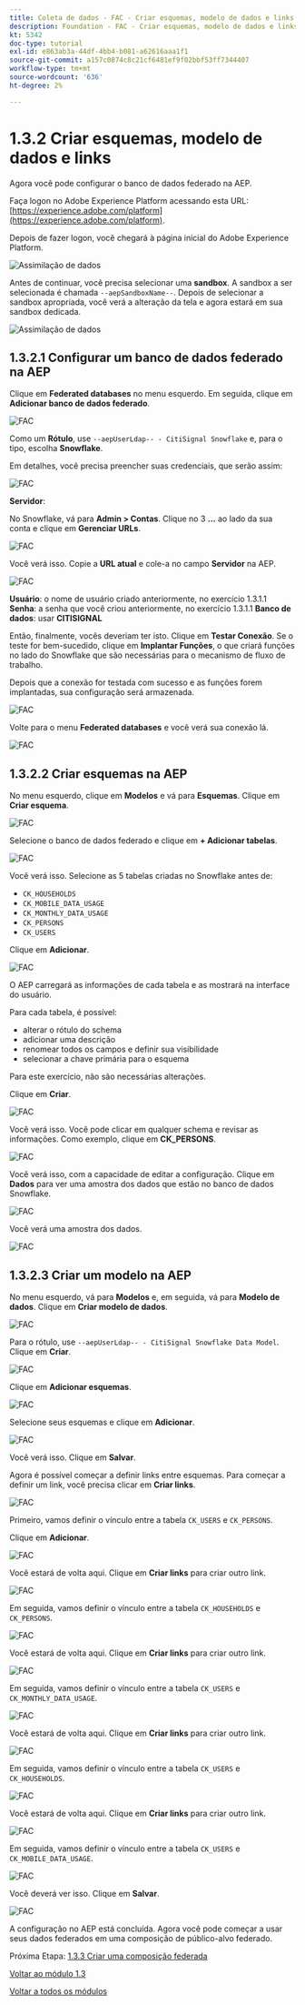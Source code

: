 ```yaml
---
title: Coleta de dados - FAC - Criar esquemas, modelo de dados e links
description: Foundation - FAC - Criar esquemas, modelo de dados e links
kt: 5342
doc-type: tutorial
exl-id: e863ab3a-44df-4bb4-b081-a62616aaa1f1
source-git-commit: a157c0874c8c21cf6481ef9f02bbf53ff7344407
workflow-type: tm+mt
source-wordcount: '636'
ht-degree: 2%

---
```


# 1.3.2 Criar esquemas, modelo de dados e links

Agora você pode configurar o banco de dados federado na AEP.

Faça logon no Adobe Experience Platform acessando esta URL: [https://experience.adobe.com/platform](https://experience.adobe.com/platform).

Depois de fazer logon, você chegará à página inicial do Adobe Experience Platform.

![Assimilação de dados](./../module1.2/images/home.png)

Antes de continuar, você precisa selecionar uma **sandbox**. A sandbox a ser selecionada é chamada ``--aepSandboxName--``. Depois de selecionar a sandbox apropriada, você verá a alteração da tela e agora estará em sua sandbox dedicada.

![Assimilação de dados](./../module1.2/images/sb1.png)

## 1.3.2.1 Configurar um banco de dados federado na AEP

Clique em **Federated databases** no menu esquerdo. Em seguida, clique em **Adicionar banco de dados federado**.

![FAC](./images/fdb1.png)

Como um **Rótulo**, use `--aepUserLdap-- - CitiSignal Snowflake` e, para o tipo, escolha **Snowflake**.

Em detalhes, você precisa preencher suas credenciais, que serão assim:

![FAC](./images/fdb2.png)

**Servidor**:

No Snowflake, vá para **Admin > Contas**. Clique no 3 **...** ao lado da sua conta e clique em **Gerenciar URLs**.

![FAC](./images/fdburl1.png)

Você verá isso. Copie a **URL atual** e cole-a no campo **Servidor** na AEP.

![FAC](./images/fdburl2.png)

**Usuário**: o nome de usuário criado anteriormente, no exercício 1.3.1.1
**Senha**: a senha que você criou anteriormente, no exercício 1.3.1.1
**Banco de dados**: usar **CITISIGNAL**

Então, finalmente, vocês deveriam ter isto. Clique em **Testar Conexão**. Se o teste for bem-sucedido, clique em **Implantar Funções**, o que criará funções no lado do Snowflake que são necessárias para o mecanismo de fluxo de trabalho.

Depois que a conexão for testada com sucesso e as funções forem implantadas, sua configuração será armazenada.

![FAC](./images/fdb3.png)

Volte para o menu **Federated databases** e você verá sua conexão lá.

![FAC](./images/fdb4.png)

## 1.3.2.2 Criar esquemas na AEP

No menu esquerdo, clique em **Modelos** e vá para **Esquemas**. Clique em **Criar esquema**.

![FAC](./images/fdb5.png)

Selecione o banco de dados federado e clique em **+ Adicionar tabelas**.

![FAC](./images/fdb6.png)

Você verá isso. Selecione as 5 tabelas criadas no Snowflake antes de:

- `CK_HOUSEHOLDS`
- `CK_MOBILE_DATA_USAGE`
- `CK_MONTHLY_DATA_USAGE`
- `CK_PERSONS`
- `CK_USERS`

Clique em **Adicionar**.

![FAC](./images/fdb7.png)

O AEP carregará as informações de cada tabela e as mostrará na interface do usuário.

Para cada tabela, é possível:

- alterar o rótulo do schema
- adicionar uma descrição
- renomear todos os campos e definir sua visibilidade
- selecionar a chave primária para o esquema

Para este exercício, não são necessárias alterações.

Clique em **Criar**.

![FAC](./images/fdb8.png)

Você verá isso. Você pode clicar em qualquer schema e revisar as informações. Como exemplo, clique em **CK_PERSONS**.

![FAC](./images/fdb9.png)

Você verá isso, com a capacidade de editar a configuração. Clique em **Dados** para ver uma amostra dos dados que estão no banco de dados Snowflake.

![FAC](./images/fdb10.png)

Você verá uma amostra dos dados.

![FAC](./images/fdb11.png)

## 1.3.2.3 Criar um modelo na AEP

No menu esquerdo, vá para **Modelos** e, em seguida, vá para **Modelo de dados**. Clique em **Criar modelo de dados**.

![FAC](./images/fdb12.png)

Para o rótulo, use `--aepUserLdap-- - CitiSignal Snowflake Data Model`. Clique em **Criar**.

![FAC](./images/fdb13.png)

Clique em **Adicionar esquemas**.

![FAC](./images/fdb14.png)

Selecione seus esquemas e clique em **Adicionar**.

![FAC](./images/fdb15.png)

Você verá isso. Clique em **Salvar**.

Agora é possível começar a definir links entre esquemas. Para começar a definir um link, você precisa clicar em **Criar links**.

![FAC](./images/fdb16.png)

Primeiro, vamos definir o vínculo entre a tabela `CK_USERS` e `CK_PERSONS`.

Clique em **Adicionar**.

![FAC](./images/fdb18.png)

Você estará de volta aqui. Clique em **Criar links** para criar outro link.

![FAC](./images/fdb17.png)

Em seguida, vamos definir o vínculo entre a tabela `CK_HOUSEHOLDS` e `CK_PERSONS`.

![FAC](./images/fdb19.png)

Você estará de volta aqui. Clique em **Criar links** para criar outro link.

![FAC](./images/fdb20.png)

Em seguida, vamos definir o vínculo entre a tabela `CK_USERS` e `CK_MONTHLY_DATA_USAGE`.

![FAC](./images/fdb21.png)

Você estará de volta aqui. Clique em **Criar links** para criar outro link.

![FAC](./images/fdb22.png)

Em seguida, vamos definir o vínculo entre a tabela `CK_USERS` e `CK_HOUSEHOLDS`.

![FAC](./images/fdb23.png)

Você estará de volta aqui. Clique em **Criar links** para criar outro link.

![FAC](./images/fdb24.png)

Em seguida, vamos definir o vínculo entre a tabela `CK_USERS` e `CK_MOBILE_DATA_USAGE`.

![FAC](./images/fdb25.png)

Você deverá ver isso. Clique em **Salvar**.

![FAC](./images/fdb26.png)

A configuração no AEP está concluída. Agora você pode começar a usar seus dados federados em uma composição de público-alvo federado.

Próxima Etapa: [1.3.3 Criar uma composição federada](./ex3.md)

[Voltar ao módulo 1.3](./fac.md)

[Voltar a todos os módulos](../../../overview.md)
